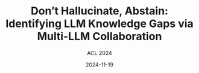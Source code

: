 ---
layout: seminar-post
title: "Don’t Hallucinate, Abstain: Identifying LLM Knowledge Gaps via Multi-LLM Collaboration"
subtitle: 'ACL 2024'
categories: NLP
tags: [Hallucination, LLM]
date: 2024-11-19
pdf_url: 'https://drive.google.com/file/d/1t0KwIfLqdm1I8VrwG2DtUPZVJe2YsyAL/preview'
---
